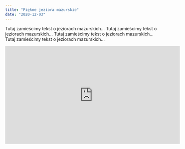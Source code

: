 ```yaml
---
title: "Piękne jeziora mazurskie"
date: "2020-12-03"
---
```

Tutaj zamieścimy tekst o jeziorach mazurskich...
Tutaj zamieścimy tekst o jeziorach mazurskich...
Tutaj zamieścimy tekst o jeziorach mazurskich...
Tutaj zamieścimy tekst o jeziorach mazurskich...

<iframe width="560" height="315" src="https://www.youtube.com/embed/3CAO8EiIPz4" frameborder="0" allow="accelerometer; autoplay; clipboard-write; encrypted-media; gyroscope; picture-in-picture" allowfullscreen></iframe>